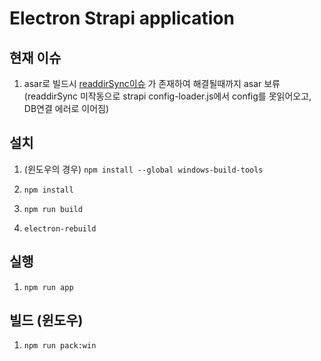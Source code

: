 # Electron Strapi application

## 현재 이슈
1. asar로 빌드시 [readdirSync이슈](https://github.com/electron/electron/pull/24062#issuecomment-687702317) 가 존재하여 해결될때까지 asar 보류
(readdirSync 미작동으로 strapi config-loader.js에서 config를 못읽어오고, DB연결 에러로 이어짐)

## 설치

1. (윈도우의 경우) `npm install --global windows-build-tools`

2. `npm install`

3. `npm run build`

4. `electron-rebuild`

## 실행

1. `npm run app`

## 빌드 (윈도우)

1. `npm run pack:win`
